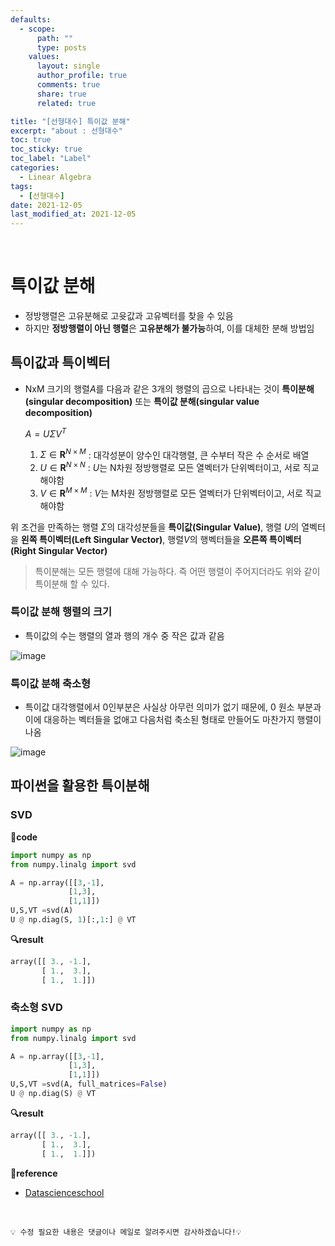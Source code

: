 ```yaml
---
defaults:
  - scope:
      path: ""
      type: posts
    values:
      layout: single
      author_profile: true
      comments: true
      share: true
      related: true

title: "[선형대수] 특이값 분해"
excerpt: "about : 선형대수"
toc: true
toc_sticky: true
toc_label: "Label"
categories: 
  - Linear Algebra
tags:
  - [선형대수]
date: 2021-12-05
last_modified_at: 2021-12-05
---
```


<br>

# 특이값 분해 

- 정방행렬은 고유분해로 고윳값과 고유벡터를 찾을 수 있음
- 하지만 **정방행렬이 아닌 행렬**은 **고유분해가 불가능**하여, 이를 대체한 분해 방법임


## 특이값과 특이벡터

- NxM 크기의 행렬$A$를 다음과 같은 3개의 행렬의 곱으로 나타내는 것이 **특이분해(singular decomposition)** 또는 **특이값 분해(singular value decomposition)**

    $A = U\Sigma V^T$

    1. $\Sigma \in \mathbf{R}^{N \times M}$ : 대각성분이 양수인 대각행렬, 큰 수부터 작은 수 순서로 배열
    2. $U \in \mathbf{R}^{N \times N}$ : $U$는 N차원 정방행렬로 모든 열벡터가 단위벡터이고, 서로 직교해야함
    3. $V \in \mathbf{R}^{M \times M}$ : $V$는 M차원 정방행렬로 모든 열벡터가 단위벡터이고, 서로 직교해야함
    

위 조건을 만족하는 행렬 $\Sigma$의 대각성분들을 **특이값(Singular Value)**, 행렬 $U$의 열벡터을 **왼쪽 특이벡터(Left Singular Vector)**, 행렬$V$의 행벡터들을 **오른쪽 특이벡터(Right Singular Vector)**

> 특이분해는 모든 행렬에 대해 가능하다. 즉 어떤 행렬이 주어지더라도 위와 같이 특이분해 할 수 있다. 

### 특이값 분해 행렬의 크기

- 특이값의 수는 행렬의 열과 행의 개수 중 작은 값과 같음

![image](https://user-images.githubusercontent.com/77658029/144737358-dbae1ac7-7180-4dba-88f1-8942832be797.png)

### 특이값 분해 축소형

- 특이값 대각행렬에서 0인부분은 사실상 아무런 의미가 없기 때문에, 0 원소 부분과 이에 대응하는 벡터들을 없애고 다음처럼 축소된 형태로 만들어도 마찬가지 행렬이 나옴

![image](https://user-images.githubusercontent.com/77658029/144737429-8901a596-0ed6-4d4d-9ddc-adf8d15eff15.png)

## 파이썬을 활용한 특이분해

### SVD

**📰code**
```python
import numpy as np
from numpy.linalg import svd

A = np.array([[3,-1],
             [1,3],
             [1,1]])
U,S,VT =svd(A)
U @ np.diag(S, 1)[:,1:] @ VT
```
**🔍result**
```python
array([[ 3., -1.],
       [ 1.,  3.],
       [ 1.,  1.]])
```

### 축소형 SVD
```python
import numpy as np
from numpy.linalg import svd

A = np.array([[3,-1],
             [1,3],
             [1,1]])
U,S,VT =svd(A, full_matrices=False)
U @ np.diag(S) @ VT
```
**🔍result**
```python
array([[ 3., -1.],
       [ 1.,  3.],
       [ 1.,  1.]])
```



**📌reference**
- [Datascienceschool](https://datascienceschool.net/02%20mathematics/03.03%20%EA%B3%A0%EC%9C%B3%EA%B0%92%20%EB%B6%84%ED%95%B4.html)

<br>

```
💡 수정 필요한 내용은 댓글이나 메일로 알려주시면 감사하겠습니다!💡 
```
